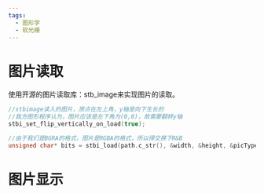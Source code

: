 ```yaml
---
tags:
  - 图形学
  - 软光栅
---
```

# 图片读取

使用开源的图片读取库：stb_image来实现图片的读取。

```Cpp
//stbimage读入的图片，原点在左上角，y轴是向下生长的
//我方图形程序认为，图片应该是左下角为(0,0)，故需要翻转y轴
stbi_set_flip_vertically_on_load(true);

//由于我们是BGRA的格式，图片是RGBA的格式，所以得交换下R&B
unsigned char* bits = stbi_load(path.c_str(), &width, &height, &picType, STBI_rgb_alpha);
```
# 图片显示
